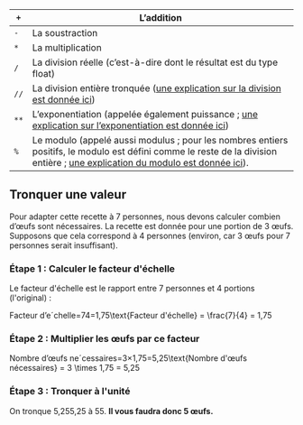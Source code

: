 

| `+`  | L’addition                                                                                                                                                                                                          |
| ---- | ------------------------------------------------------------------------------------------------------------------------------------------------------------------------------------------------------------------- |
| `-`  | La soustraction                                                                                                                                                                                                     |
| `*`  | La multiplication                                                                                                                                                                                                   |
| `/`  | La division réelle (c’est-à-dire dont le résultat est du type float)                                                                                                                                                |
| `//` | La division entière tronquée ([une explication sur la division est donnée ici](https://fr.vikidia.org/wiki/Division_(math%C3%A9matiques)))                                                                          |
| `**` | L’exponentiation (appelée également puissance ; [une explication sur l’exponentiation est donnée ici](https://fr.vikidia.org/wiki/Puissance_(math%C3%A9matiques)))                                                  |
| `%`  | Le modulo (appelé aussi modulus ; pour les nombres entiers positifs, le modulo est défini comme le reste de la division entière ; [une explication du modulo est donnée ici](https://fr.vikidia.org/wiki/Modulus)). |




## Tronquer une valeur 

Pour adapter cette recette à 7 personnes, nous devons calculer combien d’œufs sont nécessaires. La recette est donnée pour une portion de 3 œufs. Supposons que cela correspond à 4 personnes (environ, car 3 œufs pour 7 personnes serait insuffisant).

### Étape 1 : Calculer le facteur d'échelle

Le facteur d'échelle est le rapport entre 7 personnes et 4 portions (l'original) :

Facteur d’eˊchelle=74=1,75\text{Facteur d'échelle} = \frac{7}{4} = 1,75

### Étape 2 : Multiplier les œufs par ce facteur

Nombre d’œufs neˊcessaires=3×1,75=5,25\text{Nombre d'œufs nécessaires} = 3 \times 1,75 = 5,25

### Étape 3 : Tronquer à l'unité

On tronque 5,255,25 à 55. **Il vous faudra donc 5 œufs.**